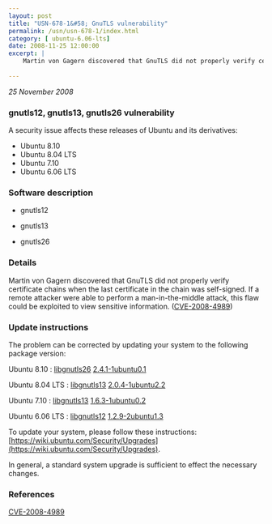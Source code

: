 ```yaml
---
layout: post
title: "USN-678-1&#58; GnuTLS vulnerability"
permalink: /usn/usn-678-1/index.html
category: [ ubuntu-6.06-lts]
date: 2008-11-25 12:00:00
excerpt: |
    Martin von Gagern discovered that GnuTLS did not properly verify certificate chains when the last certificate in the chain was self-signed. If a remote attacker were able to perform a man-in-the-middle attack, this flaw could be exploited to view sensitive information. ([CVE-2008-4989](http://people.ubuntu.com/~ubuntu-security/cve/CVE-2008-4989)) 
    
--- 
```

 
 

*25 November 2008*

### gnutls12, gnutls13, gnutls26 vulnerability

A security issue affects these releases of Ubuntu and its derivatives:

* Ubuntu 8.10
* Ubuntu 8.04 LTS
* Ubuntu 7.10
* Ubuntu 6.06 LTS

### Software description

* gnutls12 

* gnutls13 

* gnutls26 

### Details

Martin von Gagern discovered that GnuTLS did not properly verify certificate chains when the last certificate in the chain was self-signed. If a remote attacker were able to perform a man-in-the-middle attack, this flaw could be exploited to view sensitive information. ([CVE-2008-4989](http://people.ubuntu.com/~ubuntu-security/cve/CVE-2008-4989)) 

### Update instructions

The problem can be corrected by updating your system to the following package version:

Ubuntu 8.10
 : [libgnutls26](https://launchpad.net/ubuntu/+source/gnutls26) <span> [2.4.1-1ubuntu0.1](https://launchpad.net/ubuntu/+source/gnutls26/2.4.1-1ubuntu0.1) </span> 

Ubuntu 8.04 LTS
 : [libgnutls13](https://launchpad.net/ubuntu/+source/gnutls13) <span> [2.0.4-1ubuntu2.2](https://launchpad.net/ubuntu/+source/gnutls13/2.0.4-1ubuntu2.2) </span> 

Ubuntu 7.10
 : [libgnutls13](https://launchpad.net/ubuntu/+source/gnutls13) <span> [1.6.3-1ubuntu0.2](https://launchpad.net/ubuntu/+source/gnutls13/1.6.3-1ubuntu0.2) </span> 

Ubuntu 6.06 LTS
 : [libgnutls12](https://launchpad.net/ubuntu/+source/gnutls12) <span> [1.2.9-2ubuntu1.3](https://launchpad.net/ubuntu/+source/gnutls12/1.2.9-2ubuntu1.3) </span> 

To update your system, please follow these instructions: [https://wiki.ubuntu.com/Security/Upgrades](https://wiki.ubuntu.com/Security/Upgrades).

In general, a standard system upgrade is sufficient to effect the necessary changes. 

### References

 
 [CVE-2008-4989](http://people.ubuntu.com/~ubuntu-security/cve/CVE-2008-4989)
 

